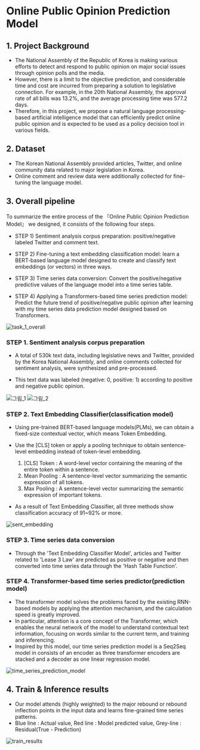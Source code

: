 # Online Public Opinion Prediction Model

## 1. Project Background
  - The National Assembly of the Republic of Korea is making various efforts to detect and respond to public opinion on major social issues through opinion polls and the media.
  - However, there is a limit to the objective prediction, and considerable time and cost are incurred from preparing a solution to legislative connection. For example, in the 20th National Assembly, the approval rate of all bills was 13.2%, and the average processing time was 577.2 days.
  - Therefore, in this project, we propose a natural language processing-based artificial intelligence model that can efficiently predict online public opinion and is expected to be used as a policy decision tool in various fields.

## 2. Dataset
  - The Korean National Assembly provided articles, Twitter, and online community data related to major legislation in Korea.
  - Online comment and review data were additionally collected for fine-tuning the language model.

## 3. Overall pipeline
To summarize the entire process of the 『Online Public Opinion Prediction Model』 we designed, it consists of the following four steps.

  - STEP 1) Sentiment analysis corpus preparation: positive/negative labeled Twitter and comment text.
 
  - STEP 2) Fine-tuning a text embedding classification model: learn a BERT-based language model designed to create and classify text embeddings (or vectors) in three ways.
  
  - STEP 3) Time series data conversion: Convert the positive/negative predictive values of the language model into a time series table.
  
  - STEP 4) Applying a Transformers-based time series prediction model: Predict the future trend of positive/negative public opinion after learning with my time series data prediction model designed based on Transformers.
  
![task_1_overall](https://user-images.githubusercontent.com/105137667/195532709-3071aee0-e6db-481a-b97f-220e39e540fa.jpg)



### STEP 1. Sentiment analysis corpus preparation

  - A total of 530k text data, including legislative news and Twitter, provided by the Korea National Assembly, and online comments collected for sentiment analysis, were synthesized and pre-processed.
  
  - This text data was labeled (negative: 0, positive: 1) according to positive and negative public opinion.
  
  ![그림_1](https://user-images.githubusercontent.com/105137667/195534310-fdd01336-c5b1-4445-95b8-bdde82ab7339.jpg)
  ![그림_2](https://user-images.githubusercontent.com/105137667/195534324-999cbc31-5225-4c1e-a8d8-3a1a47b05ba8.jpg)



### STEP 2. Text Embedding Classifier(classification model)
  
  - Using pre-trained BERT-based language models(PLMs), we can obtain a fixed-size contextual vector, which means Token Embedding.
  
  - Use the [CLS] token or apply a pooling technique to obtain sentence-level embedding instead of token-level embedding.
      
      1) [CLS] Token : A word-level vector containing the meaning of the entire token within a sentence.
      2) Mean Pooling : A sentence-level vector summarizing the semantic expression of all tokens.
      3) Max Pooling : A sentence-level vector summarizing the semantic expression of important tokens.
      
   - As a result of Text Embedding Classifier, all three methods show classification accuracy of 91~92% or more.
 
  ![sent_embedding](https://user-images.githubusercontent.com/105137667/195534528-a9e7373e-0570-44f3-a409-2f6bfa324a98.jpg)


### STEP 3. Time series data conversion
  - Through the 'Text Embedding Classifier Model', articles and Twitter related to 'Lease 3 Law' are predicted as positive or negative and then converted into time series data through the 'Hash Table Function'.
  
  

### STEP 4. Transformer-based time series predictor(prediction model)
  - The transformer model solves the problems faced by the existing RNN-based models by applying the attention mechanism, and the calculation speed is greatly improved.
  - In particular, attention is a core concept of the Transformer, which enables the neural network of the model to understand contextual text information, focusing on words similar to the current term, and training and inferencing.
  - Inspired by this model, our time series prediction model is a Seq2Seq model in consists of an encoder as three transformer encoders are stacked and a decoder as one linear regression model.
  
  
  ![time_series_prediction_model](https://user-images.githubusercontent.com/105137667/195535564-cfe9fa75-fe94-4f24-b6da-6df23be54bca.jpg)
  
  
## 4. Train & Inference results
  - Our model attends (highly weighted) to the major rebound or rebound inflection points in the input data and learns fine-grained time series patterns.
  - Blue line : Actual value, Red line : Model predicted value, Grey-line : Residual(True - Prediction)
  
  ![train_results](https://user-images.githubusercontent.com/105137667/195538351-80668140-c1b5-450d-b081-b338cc3c80ba.jpg)

  
